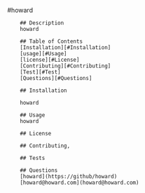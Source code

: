 #howard

        ## Description
        howard
        
        ## Table of Contents
        [Installation][#Installation]
        [usage][#Usage]
        [license][#License]
        [Contributing][#Contributing]
        [Test][#Test]
        [Questions][#Questions]
        
        ## Installation
        
        howard
        
        ## Usage
        howard
        
        ## License
        
        ## Contributing,
        
        ## Tests
        
        ## Questions
        [howard](https://github/howard)
        [howard@howard.com](howard@howard.com)